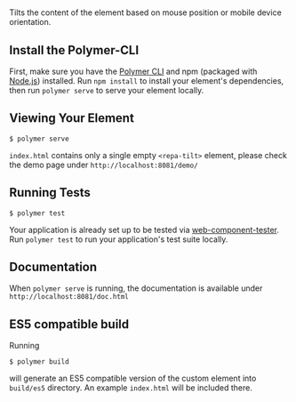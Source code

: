# <repa-tilt>

Tilts the content of the element based on mouse position or mobile device orientation.

## Install the Polymer-CLI

First, make sure you have the [Polymer CLI](https://www.npmjs.com/package/polymer-cli) and npm (packaged with [Node.js](https://nodejs.org)) installed. Run `npm install` to install your element's dependencies, then run `polymer serve` to serve your element locally.

## Viewing Your Element

```
$ polymer serve
```

`index.html` contains only a single empty `<repa-tilt>` element, please check the demo page under `http://localhost:8081/demo/`

## Running Tests

```
$ polymer test
```

Your application is already set up to be tested via [web-component-tester](https://github.com/Polymer/web-component-tester). Run `polymer test` to run your application's test suite locally.

## Documentation

When `polymer serve` is running, the documentation is available under `http://localhost:8081/doc.html`

## ES5 compatible build

Running
```
$ polymer build
```
will generate an ES5 compatible version of the custom element into `build/es5` directory. An example `index.html` will be included there.
